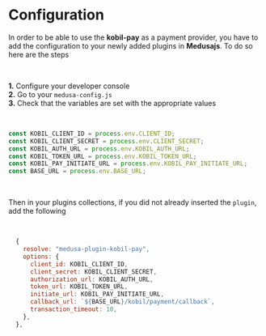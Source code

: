 # Configuration

In order to be able to use the **kobil-pay** as a payment provider, you have to add the configuration to your newly added plugins in **Medusajs**. To do so here are the steps

<br/>

**1.** Configure your developer console
<br/>
**2.** Go to your `medusa-config.js`
<br/>
**3.** Check that the variables are set with the appropriate values

<br/>

```js
const KOBIL_CLIENT_ID = process.env.CLIENT_ID;
const KOBIL_CLIENT_SECRET = process.env.CLIENT_SECRET;
const KOBIL_AUTH_URL = process.env.KOBIL_AUTH_URL;
const KOBIL_TOKEN_URL = process.env.KOBIL_TOKEN_URL;
const KOBIL_PAY_INITIATE_URL = process.env.KOBIL_PAY_INITIATE_URL;
const BASE_URL = process.env.BASE_URL;
```

<br/>

Then in your plugins collections, if you did not already inserted the `plugin`, add the following

<br/>

```js
  {
    resolve: "medusa-plugin-kobil-pay",
    options: {
      client_id: KOBIL_CLIENT_ID,
      client_secret: KOBIL_CLIENT_SECRET,
      authorization_url: KOBIL_AUTH_URL,
      token_url: KOBIL_TOKEN_URL,
      initiate_url: KOBIL_PAY_INITIATE_URL,
      callback_url: `${BASE_URL}/kobil/payment/callback`,
      transaction_timeout: 10,
    },
  },
```

<br/>
